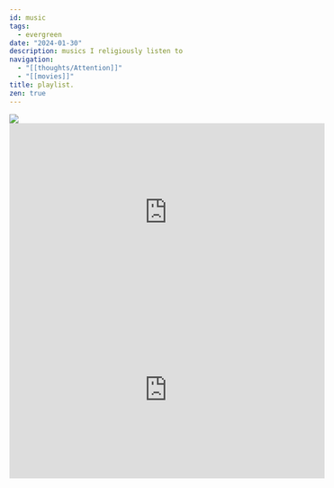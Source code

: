 ```yaml
---
id: music
tags:
  - evergreen
date: "2024-01-30"
description: musics I religiously listen to
navigation:
  - "[[thoughts/Attention]]"
  - "[[movies]]"
title: playlist.
zen: true
---
```


<img src="https://www.youtube.com/watch?v=hvO0PrMBH9I&t=3222s&ab_channel=TheLotRadio" />

<iframe width="560" height="315" src="https://www.youtube-nocookie.com/embed/videoseries?si=31ptUk1rsEjh5AgS&amp;list=PLsRPzRsbp3lCfTzcrMyKDYKYYhq66s5t9" title="YouTube video player" frameborder="0" allow="accelerometer; autoplay; clipboard-write; encrypted-media; gyroscope; picture-in-picture; web-share" allowfullscreen></iframe>

<iframe width="560" height="315" src="https://www.youtube-nocookie.com/embed/videoseries?si=yrWVHPPyRIfr3TtE&amp;list=PLsRPzRsbp3lCxe4gXH4S4Zf38X_45Oj6N" title="YouTube video player" frameborder="0" allow="accelerometer; autoplay; clipboard-write; encrypted-media; gyroscope; picture-in-picture; web-share" allowfullscreen></iframe>

